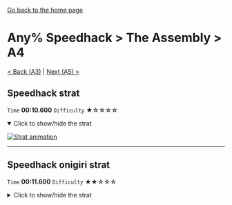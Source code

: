 [Go back to the home page](https://github.com/Doublevil/scbspeedrun)

# Any% Speedhack > The Assembly > A4

[< Back (A3)](https://github.com/Doublevil/scbspeedrun/blob/main/levels/any_sh/A/A3.md) | [Next (A5) >](https://github.com/Doublevil/scbspeedrun/blob/main/levels/any_sh/A/A5.md)

## Speedhack strat

`Time` **00:10.600** `Difficulty` ★☆☆☆☆
<details open>
  <summary>Click to show/hide the strat</summary>

  [![Strat animation](https://github.com/Doublevil/scbspeedrun/blob/main/media/levels/A/A4_S_Strat.webp)](https://github.com/Doublevil/scbspeedrun/blob/main/media/levels/A/A4_S_Strat.mp4?raw=true)
</details>

---
## Speedhack onigiri strat

`Time` **00:11.600** `Difficulty` ★★☆☆☆
<details>
  <summary>Click to show/hide the strat</summary>

  [![Strat animation](https://github.com/Doublevil/scbspeedrun/blob/main/media/levels/A/A4_S_OnigiriStrat.webp)](https://github.com/Doublevil/scbspeedrun/blob/main/media/levels/A/A4_S_OnigiriStrat.mp4?raw=true)
</details>
